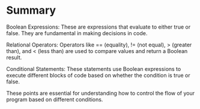 # Summary

Boolean Expressions: These are expressions that evaluate to either true or false. They are fundamental in making decisions in code.

Relational Operators: Operators like == (equality), != (not equal), > (greater than), and < (less than) are used to compare values and return a Boolean result.

Conditional Statements: These statements use Boolean expressions to execute different blocks of code based on whether the condition is true or false.

These points are essential for understanding how to control the flow of your program based on different conditions.
